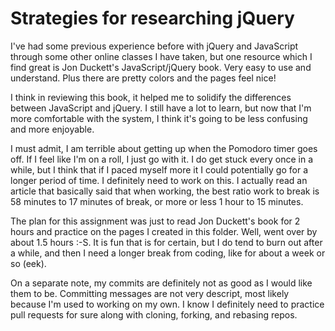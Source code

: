 # Strategies for researching jQuery

I've had some previous experience before with jQuery and JavaScript through some other online classes I have taken, but one resource which I find great is Jon Duckett's JavaScript/jQuery book.  Very easy to use and understand.  Plus there are pretty colors and the pages feel nice!

I think in reviewing this book, it helped me to solidify the differences between JavaScript and jQuery.  I still have a lot to learn, but now that I'm more comfortable with the system, I think it's going to be less confusing and more enjoyable.

I must admit, I am terrible about getting up when the Pomodoro timer goes off.  If I feel like I'm on a roll, I just go with it.  I do get stuck every once in a while, but I think that if I paced myself more it I could potentially go for a longer period of time.  I definitely need to work on this.  I actually read an article that basically said that when working, the best ratio work to break is 58 minutes to 17 minutes of break, or more or less 1 hour to 15 minutes.

The plan for this assignment was just to read Jon Duckett's book for 2 hours and practice on the pages I created in this folder.  Well, went over by about 1.5 hours :-S.  It is fun that is for certain, but I do tend to burn out after a while, and then I need a longer break from coding, like for about a week or so (eek).

On a separate note, my commits are definitely not as good as I would like them to be.  Committing messages are not very descript, most likely because I'm used to working on my own.  I know I definitely need to practice pull requests for sure along with cloning, forking, and rebasing repos.